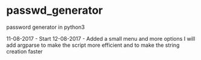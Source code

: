 # passwd_generator
password generator in python3

11-08-2017 - Start
12-08-2017 - Added a small menu and more options
    I will add argparse to make the script more efficient and to make the string creation faster
